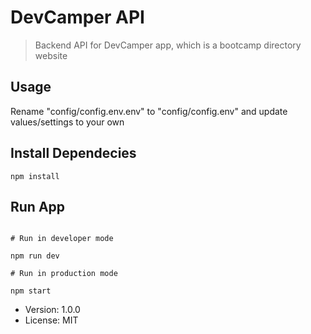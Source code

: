 # DevCamper API

> Backend API for DevCamper app, which is a bootcamp directory website

## Usage

Rename "config/config.env.env" to "config/config.env" and update values/settings to your own

## Install Dependecies

```
npm install
```

## Run App

```

# Run in developer mode

npm run dev

# Run in production mode

npm start
```

- Version: 1.0.0
- License: MIT
